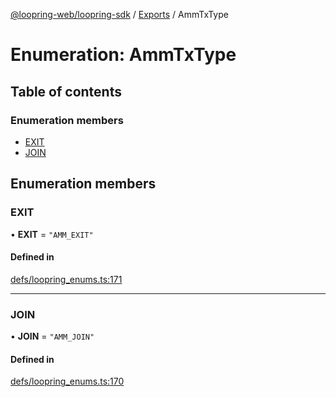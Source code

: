 [@loopring-web/loopring-sdk](../README.md) / [Exports](../modules.md) / AmmTxType

# Enumeration: AmmTxType

## Table of contents

### Enumeration members

- [EXIT](AmmTxType.md#exit)
- [JOIN](AmmTxType.md#join)

## Enumeration members

### EXIT

• **EXIT** = `"AMM_EXIT"`

#### Defined in

[defs/loopring_enums.ts:171](https://github.com/Loopring/loopring_sdk/blob/81e0b16/src/defs/loopring_enums.ts#L171)

___

### JOIN

• **JOIN** = `"AMM_JOIN"`

#### Defined in

[defs/loopring_enums.ts:170](https://github.com/Loopring/loopring_sdk/blob/81e0b16/src/defs/loopring_enums.ts#L170)
